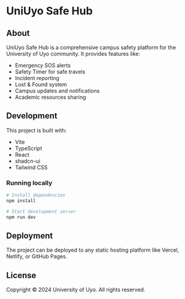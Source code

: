 # UniUyo Safe Hub

## About

UniUyo Safe Hub is a comprehensive campus safety platform for the University of Uyo community. It provides features like:

- Emergency SOS alerts
- Safety Timer for safe travels
- Incident reporting
- Lost & Found system
- Campus updates and notifications
- Academic resources sharing

## Development

This project is built with:

- Vite
- TypeScript
- React
- shadcn-ui
- Tailwind CSS

### Running locally

```sh
# Install dependencies
npm install

# Start development server
npm run dev
```

## Deployment

The project can be deployed to any static hosting platform like Vercel, Netlify, or GitHub Pages.

## License

Copyright © 2024 University of Uyo. All rights reserved.